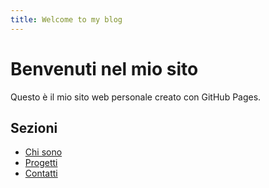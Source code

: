 ```yaml
---
title: Welcome to my blog
---
```


# Benvenuti nel mio sito

Questo è il mio sito web personale creato con GitHub Pages.

## Sezioni

- [Chi sono](about.md)
- [Progetti](projects.md)
- [Contatti](contact.md)
